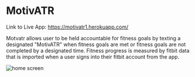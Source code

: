 # MotivATR

Link to Live App: https://motivatr1.herokuapp.com/

Motvatr allows user to be held accountable for fitness goals by texting a designated "MotivATR" when fitness goals
are met or fitness goals are not completed by a designated time.
Fitness progress is measured by fitbit data that is imported when a user signs into their fitbit account from the app.

![home screen](C:\Users\Dterr\Desktop\motivatr-home)

